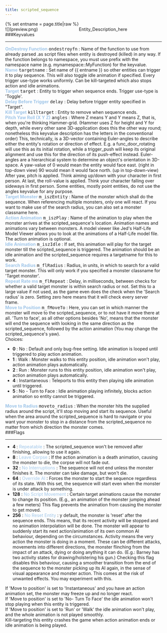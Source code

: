 ```yaml
---
title: scripted_sequence
---
```

<div>{% set entname = page.title|raw %}</div>
<div class="container previewimg">
<div class="columns">
<div class="imagepadding column col-auto" markdown="1">![](preview.png)</div>
<div class="column entityentry" markdown="1">Entity_Description_here</div>
</div>
</div>
###Keyvalues
<hr>
<div class="entityentry" markdown="1">
<span style="color:#9fc5e8;"><b>OnDestroy Function</b></span> <kbd  class="tooltip" data-tooltip="string">ondestroyfn</kbd> :
Name of the function to use from already parsed .as script files when entity is destroyed (killed) in any way. If the function belongs to namespace, you must use prefix with the namespace name (e.g. mynamespace::MyFunction) for the keyvalue.
</div>
<div class="entityentry" markdown="1">
<span style="color:#9fc5e8;"><b>Name</b></span> <kbd  class="tooltip" data-tooltip="target_source">targetname</kbd> :
Set name of {{ entname }} so other entities can trigger it to play sequence. This will also toggle idle animation if specified. Every trigger use-type works uniformly. Can be kill-targeted which also stops action and idle animations.
</div>
<div class="entityentry" markdown="1">
<span style="color:#9fc5e8;"><b>Target</b></span> <kbd  class="tooltip" data-tooltip="target_destination">target</kbd> :
Entity to trigger when sequence ends. Trigger use-type is 'Toggle'.
</div>
<div class="entityentry" markdown="1">
<span style="color:#9fc5e8;"><b>Delay Before Trigger</b></span> <kbd  class="tooltip" data-tooltip="string">delay</kbd> :
Delay before trigger entity specified in "Target".
</div>
<div class="entityentry" markdown="1">
<span style="color:#9fc5e8;"><b>Kill Target</b></span> <kbd  class="tooltip" data-tooltip="target_destination">killtarget</kbd> :
Entity to remove when sequence ends.
</div>
<div class="entityentry" markdown="1">
<span style="color:#9fc5e8;"><b>Pitch Yaw Roll (X Y Z)</b></span> <kbd  class="tooltip" data-tooltip="string">angles</kbd> :
Where Z means Y and Y means Z, that is, when you're thinking Hammer-grid. (Hammer uses Z for height and Y for depth, while every other sane 3D-application does this the other way round; nonetheless this keyvalue description has the letters in the conventional order) This, technically, is a 3D-vector containing Euler-angles to describe either the entity's rotation or direction of effect. E.g. a func_door_rotating will use this as its initial rotation, while a trigger_push will keep its original alignment and use this for the direction of its push-effect instead. Euler-angles are a hierarchical system to determine an object's orientation in 3D-space. A yaw-value of 0 would mean the entity would face east. (right in top-down view) 90 would mean it would face north. (up in top-down-view) After yaw, pitch is applied. Think aiming up/down with your character in first person. At last, the roll-value is applied. Think your character falling over sideways in first person. Some entities, mostly point entities, do not use the angles keyvalue for any purpose.
</div>
<div class="entityentry" markdown="1">
<span style="color:#9fc5e8;"><b>Target Monster</b></span> <kbd  class="tooltip" data-tooltip="string">m_iszEntity</kbd> :
Name of the monster which shall do the sequence. When referencing multiple monsters, only one will react. If you want to make use of the search radius, you can also set a monster classname here.
</div>
<div class="entityentry" markdown="1">
<span style="color:#9fc5e8;"><b>Action Animation</b></span> <kbd  class="tooltip" data-tooltip="string">m_iszPlay</kbd> :
Name of the animation to play when the monster arrives at the scripted_sequence's location. Animation names and animations vary between monsters. A model viewer like Jed's Half-Life Model Viewer allows you to look at the animations of a Half-Life model file. The action animation is optional.
</div>
<div class="entityentry" markdown="1">
<span style="color:#9fc5e8;"><b>Idle Animation</b></span> <kbd  class="tooltip" data-tooltip="string">m_iszIdle</kbd> :
If set, this animation will play for the target monster till the scripted_sequence is triggered. The animation should be an idle animation and the scripted_sequence requires a targetname for this to work.
</div>
<div class="entityentry" markdown="1">
<span style="color:#9fc5e8;"><b>Search Radius</b></span> <kbd  class="tooltip" data-tooltip="integer">m_flRadius</kbd> :
Radius, in units, in which to search for a valid target monster. This will only work if you specified a monster classname for 'Target monster'.
</div>
<div class="entityentry" markdown="1">
<span style="color:#9fc5e8;"><b>Repeat Rate ms</b></span> <kbd  class="tooltip" data-tooltip="integer">m_flRepeat</kbd> :
Delay, in milliseconds, between checks for whether a valid target monster is within search radius or not. Set this to a large value if not used, as the game even does the check when the 'Search radius' is zero. Setting zero here means that it will check every server frame.
</div>
<div class="entityentry" markdown="1">
<span style="color:#9fc5e8;"><b>Move to Position</b></span> <kbd  class="tooltip" data-tooltip="choices">m_fMoveTo</kbd> :
Here, you can set in which manner the monster will move to the scripted_sequence, or to not have it move there at all. 'Turn to face', as all other options besides 'No', means that the monster will end the sequence with looking in the same direction as the scripted_sequence, followed by the action animation (You may change the scripted_sequence's yaw).
<div class="accordion">
<input type="checkbox" id="accordion-1" name="accordion-checkbox" hidden>
<label class="accordion-header" for="accordion-1">
<i class="icon icon-arrow-right mr-1"></i>
Choices:
</label>
<div class="accordion-body">
<ul>
<li><b>0 </b> : No : Default and only bug-free setting. Idle animation is looped until triggered to play action animation.</li>
<li><b>1 </b> : Walk : Monster walks to this entity position, idle animation won't play, action animation plays automatically.</li>
<li><b>2 </b> : Run : Monster runs to this entity position, idle animation won't play, action animation plays automatically.</li>
<li><b>4 </b> : Instantaneous : Teleports to this entity then playing idle animation until triggered.</li>
<li><b>5 </b> : No - Turn to Face : Idle animation playing infinitely, blocks action animation so entity cannot be triggered.</li>
</ul>
</div>
</div>
</div>
<div class="entityentry" markdown="1">
<span style="color:#9fc5e8;"><b>Move to Radius</b></span> <kbd  class="tooltip" data-tooltip="integer">moveto_radius</kbd> :
When the monster hits the supplied radius around the script, it'll stop moving and start its sequence. Useful when the area around the scripted_sequence is hard to navigate or you want your monster to stop in a distance from the scripted_sequence no matter from which direction the monster comes.
</div>
###Flags
<hr>
<div class="entityflags">
<ul>
<li class="imagepadding" markdown="1"><b>4 </b> : <span style="color:#9fc5e8;">Repeatable</span> : The scripted_sequence won't be removed after finishing, allowing to use it again.</li>
<li class="imagepadding" markdown="1"><b>8 </b> : <span style="color:#9fc5e8;">Leave Corpse</span> : If the action animation is a death animation, causing the monster to die, the corpse will not fade out.</li>
<li class="imagepadding" markdown="1"><b>32</b> : <span style="color:#9fc5e8;">No Interruptions</span> : The sequence will not end unless the monster finishes it. The monster can take damage, but won't die.</li>
<li class="imagepadding" markdown="1"><b>64</b> : <span style="color:#9fc5e8;">Override AI</span> : Forces the monster to start the sequence regardless of its state. With this set, the sequence will start even when the monster is under attack by something.</li>
<li class="imagepadding" markdown="1"><b>128</b> : <span style="color:#9fc5e8;">No Script Movement</span> : Certain target animations cause the monster to change its position. (E.g., an animation of the monster jumping ahead a few meters) This flag prevents the animation from causing the monster to get moved.</li>
<li class="imagepadding" markdown="1"><b>256</b> : <span style="color:#9fc5e8;">No Reset Entity</span> : y default, the monster is 'reset' after the sequence ends. This means, that its recent activity will be stopped and no animation interpolation will be done. The monster will appear to suddenly start its next action/animation of its own common AI behaviour, depending on the circumstances. Activity means the very action the monster is doing in a moment. These can be different attacks, movements into different directions, the monster flinching from the impact of an attack, dying or doing anything it can do. (E.g.: Barney has two activity states for drawing/holstering his gun.) Checking this flag disables this behaviour, causing a smoother transition from the end of the sequence to the monster picking up its AI again, in the sense of visual appearance and monster action. This comes at the risk of unwanted effects. You may experiment with this.</li>
</ul>
</div>
<div class="notices red">If 'Move to position' is set to 'Instantaneous' and you have an action animation set, the monster may freeze up and no longer react.</div>
<div class="notices red">If 'Move to position' is set to 'No- Turn To Face' the idle animation won't stop playing when this entity is triggered.</div>
<div class="notices red">If 'Move to position' is set to 'Run' or 'Walk' the idle animation won't play, and the whole animation is not played smoothly.</div>
<div class="notices red">Kill-targeting this entity crashes the game when action animation ends or idle animation is being played.</div>
